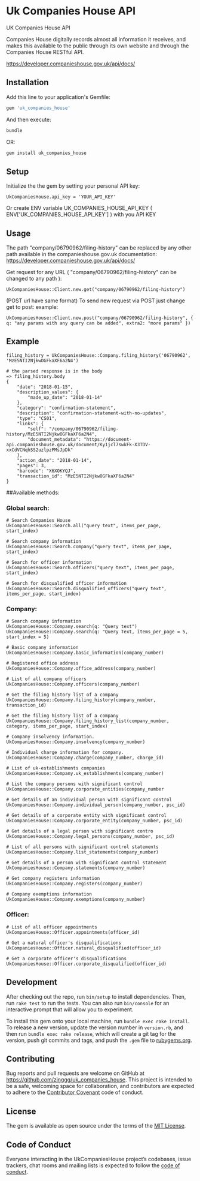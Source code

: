 # Uk Companies House API

UK Companies House API

Companies House digitally records almost all information it receives, and makes this available to the public through its own website and through the Companies House RESTful API.

https://developer.companieshouse.gov.uk/api/docs/

## Installation

Add this line to your application's Gemfile:

```ruby
gem 'uk_companies_house'
```

And then execute:
```ruby
bundle
```

OR:
```ruby
gem install uk_companies_house
```

## Setup

Initialize the the gem by setting your personal API key:

```
UkCompaniesHouse.api_key = 'YOUR_API_KEY'
```

Or create ENV variable UK_COMPANIES_HOUSE_API_KEY ( ENV['UK_COMPANIES_HOUSE_API_KEY'] ) with you API KEY

## Usage

The path "company/06790962/filing-history" can be replaced by any other path available in the companieshouse.gov.uk documentation:
https://developer.companieshouse.gov.uk/api/docs/

Get request for any URL ( "company/06790962/filing-history" can be changed to any path ):
```
UkCompaniesHouse::Client.new.get("company/06790962/filing-history")
```
(POST url have same format)
To send new request via POST just change get to post:
example:
```
UkCompaniesHouse::Client.new.post("company/06790962/filing-history", { q: "any params with any query can be added", extra2: "more params" })
```

## Example

```
filing_history = UkCompaniesHouse::Company.filing_history('06790962', 'MzE5NTI2NjkwOGFkaXF6a2N4')

# the parsed response is in the body
=> filing_history.body
{
	"date": "2018-01-15",
	"description_values": {
		"made_up_date": "2018-01-14"
	},
	"category": "confirmation-statement",
	"description": "confirmation-statement-with-no-updates",
	"type": "CS01",
	"links": {
		"self": "/company/06790962/filing-history/MzE5NTI2NjkwOGFkaXF6a2N4",
		"document_metadata": "https://document-api.companieshouse.gov.uk/document/Ky1jcl7swkFk-X3TDV-xxCdVCNqhSS2uzlpzPMsJpDk"
	},
	"action_date": "2018-01-14",
	"pages": 3,
	"barcode": "X6XOKYQJ",
	"transaction_id": "MzE5NTI2NjkwOGFkaXF6a2N4"
}

```


##Available methods:

### Global search:

```
# Search Companies House
UkCompaniesHouse::Search.all("query text", items_per_page, start_index)

# Search company information
UkCompaniesHouse::Search.company("query text", items_per_page, start_index)

# Search for officer information
UkCompaniesHouse::Search.officers("query text", items_per_page, start_index)

# Search for disqualified officer information
UkCompaniesHouse::Search.disqualified_officers("query text", items_per_page, start_index)

```


### Company:

```
# Search company information
UkCompaniesHouse::Company.search(q: "Query text")
UkCompaniesHouse::Company.search(q: "Query Text, items_per_page = 5, start_index = 5)

# Basic company information
UkCompaniesHouse::Company.basic_information(company_number)

# Registered office address
UkCompaniesHouse::Company.office_address(company_number)

# List of all company officers
UkCompaniesHouse::Company.officers(company_number)

# Get the filing history list of a company
UkCompaniesHouse::Company.filing_history(company_number, transaction_id)

# Get the filing history list of a company
UkCompaniesHouse::Company.filing_history_list(company_number, category, items_per_page, start_index)

# Company insolvency information.
UkCompaniesHouse::Company.insolvency(company_number)

# Individual charge information for company.
UkCompaniesHouse::Company.charge(company_number, charge_id)

# List of uk-establishments companies
UkCompaniesHouse::Company.uk_establishments(company_number)

# List the company persons with significant control
UkCompaniesHouse::Company.corporate_entities(company_number

# Get details of an individual person with significant control
UkCompaniesHouse::Company.individual_person(company_number, psc_id)

# Get details of a corporate entity with significant control
UkCompaniesHouse::Company.corporate_entity(company_number, psc_id)

# Get details of a legal person with significant contro
UkCompaniesHouse::Company.legal_persons(company_number, psc_id)

# List of all persons with significant control statements
UkCompaniesHouse::Company.list_statements(company_number)

# Get details of a person with significant control statement
UkCompaniesHouse::Company.statements(company_number)

# Get company registers information
UkCompaniesHouse::Company.registers(company_number)

# Company exemptions information
UkCompaniesHouse::Company.exemptions(company_number)

```


### Officer:

```
# List of all officer appointments
UkCompaniesHouse::Officer.appointments(officer_id)

# Get a natural officer's disqualifications
UkCompaniesHouse::Officer.natural_disqualified(officer_id)

# Get a corporate officer's disqualifications
UkCompaniesHouse::Officer.corporate_disqualified(officer_id)

```


## Development

After checking out the repo, run `bin/setup` to install dependencies. Then, run `rake test` to run the tests. You can also run `bin/console` for an interactive prompt that will allow you to experiment.

To install this gem onto your local machine, run `bundle exec rake install`. To release a new version, update the version number in `version.rb`, and then run `bundle exec rake release`, which will create a git tag for the version, push git commits and tags, and push the `.gem` file to [rubygems.org](https://rubygems.org).

## Contributing

Bug reports and pull requests are welcome on GitHub at https://github.com/zinggg/uk_companies_house. This project is intended to be a safe, welcoming space for collaboration, and contributors are expected to adhere to the [Contributor Covenant](http://contributor-covenant.org) code of conduct.

## License

The gem is available as open source under the terms of the [MIT License](https://opensource.org/licenses/MIT).

## Code of Conduct

Everyone interacting in the UkCompaniesHouse project’s codebases, issue trackers, chat rooms and mailing lists is expected to follow the [code of conduct](https://github.com/[USERNAME]/uk_companies_house/blob/master/CODE_OF_CONDUCT.md).
